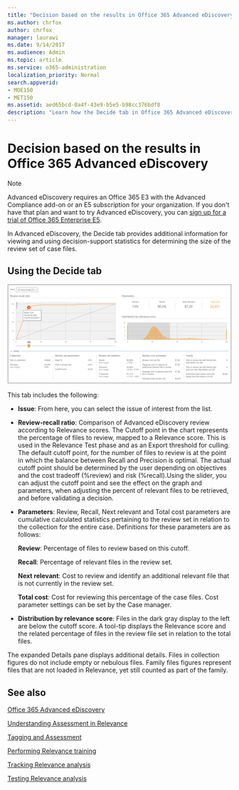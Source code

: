 ```yaml
---
title: "Decision based on the results in Office 365 Advanced eDiscovery"
ms.author: chrfox
author: chrfox
manager: laurawi
ms.date: 9/14/2017
ms.audience: Admin
ms.topic: article
ms.service: o365-administration
localization_priority: Normal
search.appverid: 
- MOE150
- MET150
ms.assetid: aed65bcd-0a4f-43e9-b5e5-b98cc376bdf8
description: "Learn how the Decide tab in Office 365 Advanced eDiscovery provides data that can help you determine the correct size of the review set of case files. "
---
```


# Decision based on the results in Office 365 Advanced eDiscovery

> [!NOTE]
> Advanced eDiscovery requires an Office 365 E3 with the Advanced Compliance add-on or an E5 subscription for your organization. If you don't have that plan and want to try Advanced eDiscovery, you can [sign up for a trial of Office 365 Enterprise E5](https://go.microsoft.com/fwlink/p/?LinkID=698279). 
  
 In Advanced eDiscovery, the Decide tab provides additional information for viewing and using decision-support statistics for determining the size of the review set of case files. 
  
## Using the Decide tab

![Relevance Decide](media/f32fed89-f3b5-404a-90c7-ea25d2eb58a9.png)
  
This tab includes the following:
  
- **Issue**: From here, you can select the issue of interest from the list. 
    
- **Review-recall ratio**: Comparison of Advanced eDiscovery review according to Relevance scores. The Cutoff point in the chart represents the percentage of files to review, mapped to a Relevance score. This is used in the Relevance Test phase and as an Export threshold for culling. The default cutoff point, for the number of files to review is at the point in which the balance between Recall and Precision is optimal. The actual cutoff point should be determined by the user depending on objectives and the cost tradeoff (%review) and risk (%recall).Using the slider, you can adjust the cutoff point and see the effect on the graph and parameters, when adjusting the percent of relevant files to be retrieved, and before validating a decision.
    
- **Parameters**: Review, Recall, Next relevant and Total cost parameters are cumulative calculated statistics pertaining to the review set in relation to the collection for the entire case. Definitions for these parameters are as follows:
    
    **Review**: Percentage of files to review based on this cutoff. 
    
    **Recall**: Percentage of relevant files in the review set. 
    
    **Next relevant**: Cost to review and identify an additional relevant file that is not currently in the review set. 
    
    **Total cost**: Cost for reviewing this percentage of the case files. Cost parameter settings can be set by the Case manager.
    
- **Distribution by relevance score**: Files in the dark gray display to the left are below the cutoff score. A tool-tip displays the Relevance score and the related percentage of files in the review file set in relation to the total files.
    
The expanded Details pane displays additional details. Files in collection figures do not include empty or nebulous files. Family files figures represent files that are not loaded in Relevance, yet still counted as part of the family.
  
## See also

[Office 365 Advanced eDiscovery](office-365-advanced-ediscovery.md)
  
[Understanding Assessment in Relevance](assessment-in-relevance-in-advanced-ediscovery.md)
  
[Tagging and Assessment](tagging-and-relevance-training-in-advanced-ediscovery.md)
  
[Performing Relevance training](tagging-and-assessment-in-advanced-ediscovery.md)
  
[Tracking Relevance analysis](track-relevance-analysis-in-advanced-ediscovery.md)
  
[Testing Relevance analysis](test-relevance-analysis-in-advanced-ediscovery.md)

